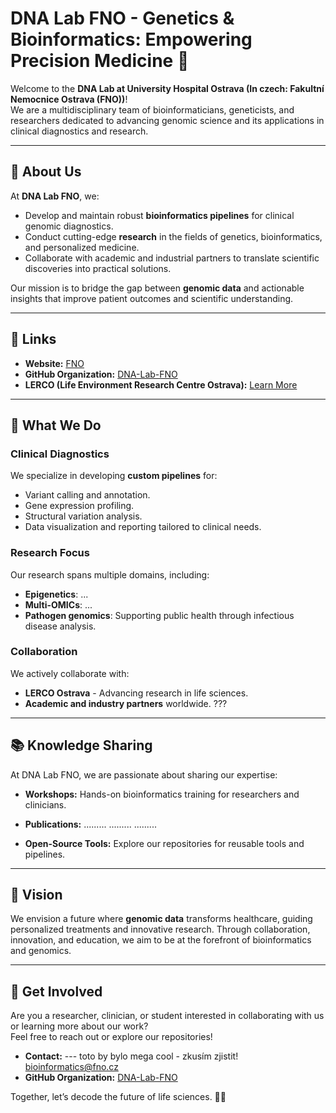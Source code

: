 # DNA Lab FNO - Genetics & Bioinformatics: Empowering Precision Medicine 🧬  

Welcome to the **DNA Lab at University Hospital Ostrava (In czech: Fakultní Nemocnice Ostrava (FNO))**!  
We are a multidisciplinary team of bioinformaticians, geneticists, and researchers dedicated to advancing genomic science and its applications in clinical diagnostics and research.  

---

## 🌟 About Us  

At **DNA Lab FNO**, we:  
- Develop and maintain robust **bioinformatics pipelines** for clinical genomic diagnostics.  
- Conduct cutting-edge **research** in the fields of genetics, bioinformatics, and personalized medicine.  
- Collaborate with academic and industrial partners to translate scientific discoveries into practical solutions.  

Our mission is to bridge the gap between **genomic data** and actionable insights that improve patient outcomes and scientific understanding.  

---

## 🔗 Links  

- **Website:** [FNO](https://www.fno.cz/)  
- **GitHub Organization:** [DNA-Lab-FNO](https://github.com/DNA-Lab-FNO)  
- **LERCO (Life Environment Research Centre Ostrava):** [Learn More](https://fajnova.cz/projekt/lerco/)  

---

## 🧬 What We Do  

### Clinical Diagnostics  
We specialize in developing **custom pipelines** for:  
- Variant calling and annotation.  
- Gene expression profiling.  
- Structural variation analysis.  
- Data visualization and reporting tailored to clinical needs.  

### Research Focus  
Our research spans multiple domains, including:  
- **Epigenetics**: ...
- **Multi-OMICs**: ... 
- **Pathogen genomics**: Supporting public health through infectious disease analysis.  

### Collaboration  
We actively collaborate with:  
- **LERCO Ostrava** - Advancing research in life sciences.  
- **Academic and industry partners** worldwide. ???

---

## 📚 Knowledge Sharing  

At DNA Lab FNO, we are passionate about sharing our expertise:  
- **Workshops:** Hands-on bioinformatics training for researchers and clinicians.  
- **Publications:** 
   .........
   .........
   .........
    
- **Open-Source Tools:** Explore our repositories for reusable tools and pipelines.  

---

## 🚀 Vision  

We envision a future where **genomic data** transforms healthcare, guiding personalized treatments and innovative research. Through collaboration, innovation, and education, we aim to be at the forefront of bioinformatics and genomics.  

---

## 🤝 Get Involved  

Are you a researcher, clinician, or student interested in collaborating with us or learning more about our work?  
Feel free to reach out or explore our repositories!  

- **Contact:**  --- toto by bylo mega cool - zkusím zjistit! [bioinformatics@fno.cz](mailto:bioinformatics@fno.cz)  
- **GitHub Organization:** [DNA-Lab-FNO](https://github.com/DNA-Lab-FNO)  

Together, let’s decode the future of life sciences. 🧬✨  
